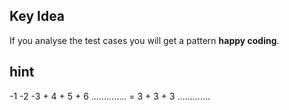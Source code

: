 ## Key Idea

If you analyse the test cases you will get a pattern <b>happy coding</b>.
## hint
-1 -2 -3 + 4 + 5 + 6 ..............
= 3 + 3 + 3 .............
